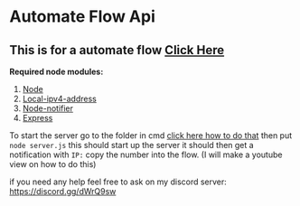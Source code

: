 # Automate Flow Api
## This is for a automate flow [Click Here]()
**Required node modules:**
1. [Node](https://nodejs.org) 
2. [Local-ipv4-address](https://www.npmjs.com/package/local-ipv4-address)
3. [Node-notifier](https://www.npmjs.com/package/node-notifier)
4. [Express](https://www.npmjs.com/package/express)

To start the server go to the folder in cmd [click here how to do that](https://www.youtube.com/watch?v=sjaCgavMO18) then put `node server.js` this should start up the server it should then get a notification with `IP:` copy the number into the flow.
(I will make a youtube view on how to do this)


if you need any help feel free to ask on my discord server: https://discord.gg/dWrQ9sw
